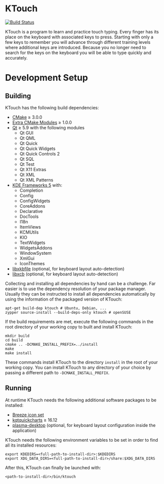 # KTouch

[![Build Status](https://build.kde.org/view/Applications/job/Applications%20ktouch%20kf5-qt5%20SUSEQt5.9/badge/icon)](https://build.kde.org/view/Applications/job/Applications%20ktouch%20kf5-qt5%20SUSEQt5.9/)

KTouch is a program to learn and practice touch typing. Every finger
has its place on the keyboard with associated keys to press. Starting
with only a few keys to remember you will advance through different
training levels where additional keys are introduced. Because you no
longer need to search for the keys on the keyboard you will be able
to type quickly and accurately.

# Development Setup

## Building

KTouch has the following build dependencies:

 * [CMake][cmake] ≥ 3.0.0
 * [Extra CMake Modules][ecm] ≥ 1.0.0
 * [Qt][qt] ≥ 5.9 with the following modules
   * Qt GUI
   * Qt QML
   * Qt Quick
   * Qt Quick Widgets
   * Qt Quick Controls 2
   * Qt SQL
   * Qt Test
   * Qt X11 Extras
   * Qt XML
   * Qt XML Patterns
 * [KDE Frameworks 5][kf5] with:
   * Completion
   * Config
   * ConfigWidgets
   * CoreAddons
   * Declarative
   * DocTools
   * I18n
   * ItemViews
   * KCMUtils
   * KIO
   * TextWidgets
   * WidgetsAddons
   * WindowSystem
   * XmlGui
   * IconThemes
 * [libxkbfile][libxkbfile] (optional, for keyboard layout auto-detection)
 * [libxcb][libxcb] (optional, for keyboard layout auto-detection)

[cmake]: https://cmake.org/
[ecm]: https://cgit.kde.org/extra-cmake-modules.git/
[qt]: https://www.qt.io/
[kf5]: https://api.kde.org/frameworks/
[libxkbfile]: https://cgit.freedesktop.org/xorg/lib/libxkbfile
[libxcb]: https://xcb.freedesktop.org/

Collecting and installing all dependencies by hand can be a challenge.
Far easier is to use the dependency resolution of your package
manager. Usually they can be instructed to install all dependencies
automatically by using the information of the packaged version of
KTouch:

    apt-get build-dep ktouch # Ubuntu, Debian, ...
    zypper source-install --build-deps-only ktouch # openSUSE

If the build requirements are met, execute the following commands in
the root directory of your working copy to built and install KTouch:

    mkdir build
    cd build
    cmake .. -DCMAKE_INSTALL_PREFIX=../install
    make
    make install

These commands install KTouch to the directory `install` in the root of
your working copy. You can install KTouch to any directory of your
choice by passing a different path to `-DCMAKE_INSTALL_PREFIX`.

## Running

At runtime KTouch needs the following additional software packages to be
installed:

 * [Breeze icon set][breeze]
 * [kqtquickcharts][kqtquickcharts] ≥ 16.12
 * [plasma-desktop][plasma-desktop] (optional, for keyboard layout
   configuration inside the application)

[breeze]: https://phabricator.kde.org/source/breeze-icons/
[kqtquickcharts]: https://phabricator.kde.org/source/kqtquickcharts/
[plasma-desktop]: https://phabricator.kde.org/source/plasma-desktop/

KTouch needs the following environment variables to be set in order
to find all its installed resources:

    export KDEDIRS=<full-path-to-install-dir>:$KDEDIRS
    export XDG_DATA_DIRS=<full-path-to-install-dir>/share:$XDG_DATA_DIRS

After this, KTouch can finally be launched with:

    <path-to-install-dir>/bin/ktouch
